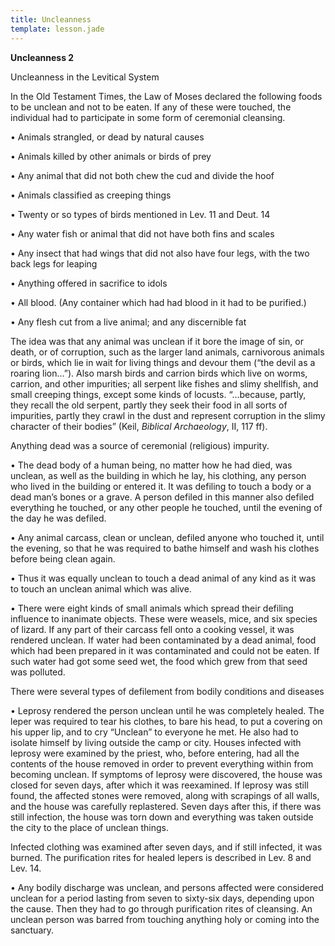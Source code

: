 ```yaml
---
title: Uncleanness
template: lesson.jade
---
```



**Uncleanness 2**

Uncleanness in the Levitical System

In the Old Testament Times, the Law of Moses declared the following
foods to be unclean and not to be eaten. If any of these were touched,
the individual had to participate in some form of ceremonial cleansing.

• Animals strangled, or dead by natural causes

• Animals killed by other animals or birds of prey

• Any animal that did not both chew the cud and divide the hoof

• Animals classified as creeping things

• Twenty or so types of birds mentioned in Lev. 11 and Deut. 14

• Any water fish or animal that did not have both fins and scales

• Any insect that had wings that did not also have four legs, with the
two back legs for leaping

• Anything offered in sacrifice to idols

• All blood. (Any container which had had blood in it had to be
purified.)

• Any flesh cut from a live animal; and any discernible fat

The idea was that any animal was unclean if it bore the image of sin, or
death, or of corruption, such as the larger land animals, carnivorous
animals or birds, which lie in wait for living things and devour them
(“the devil as a roaring lion…”). Also marsh birds and carrion birds
which live on worms, carrion, and other impurities; all serpent like
fishes and slimy shellfish, and small creeping things, except some kinds
of locusts. “…because, partly, they recall the old serpent, partly they
seek their food in all sorts of impurities, partly they crawl in the
dust and represent corruption in the slimy character of their bodies”
(Keil, *Biblical Archaeology*, II, 117 ff).

Anything dead was a source of ceremonial (religious) impurity.

• The dead body of a human being, no matter how he had died, was
unclean, as well as the building in which he lay, his clothing, any
person who lived in the building or entered it. It was defiling to touch
a body or a dead man’s bones or a grave. A person defiled in this manner
also defiled everything he touched, or any other people he touched,
until the evening of the day he was defiled.

• Any animal carcass, clean or unclean, defiled anyone who touched it,
until the evening, so that he was required to bathe himself and wash his
clothes before being clean again.

• Thus it was equally unclean to touch a dead animal of any kind as it
was to touch an unclean animal which was alive.

• There were eight kinds of small animals which spread their defiling
influence to inanimate objects. These were weasels, mice, and six
species of lizard. If any part of their carcass fell onto a cooking
vessel, it was rendered unclean. If water had been contaminated by a
dead animal, food which had been prepared in it was contaminated and
could not be eaten. If such water had got some seed wet, the food which
grew from that seed was polluted.

There were several types of defilement from bodily conditions and
diseases

• Leprosy rendered the person unclean until he was completely healed.
The leper was required to tear his clothes, to bare his head, to put a
covering on his upper lip, and to cry “Unclean” to everyone he met. He
also had to isolate himself by living outside the camp or city. Houses
infected with leprosy were examined by the priest, who, before entering,
had all the contents of the house removed in order to prevent everything
within from becoming unclean. If symptoms of leprosy were discovered,
the house was closed for seven days, after which it was reexamined. If
leprosy was still found, the affected stones were removed, along with
scrapings of all walls, and the house was carefully replastered. Seven
days after this, if there was still infection, the house was torn down
and everything was taken outside the city to the place of unclean
things.

Infected clothing was examined after seven days, and if still infected,
it was burned. The purification rites for healed lepers is described in
Lev. 8 and Lev. 14.

• Any bodily discharge was unclean, and persons affected were considered
unclean for a period lasting from seven to sixty-six days, depending
upon the cause. Then they had to go through purification rites of
cleansing. An unclean person was barred from touching anything holy or
coming into the sanctuary.

